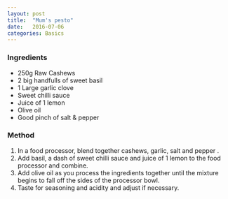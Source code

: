 ```yaml
---
layout: post
title:  "Mum's pesto"
date:   2016-07-06
categories: Basics
---
```


### Ingredients

* 250g Raw Cashews
* 2 big handfulls of sweet basil
* 1 Large garlic clove
* Sweet chilli sauce
* Juice of 1 lemon
* Olive oil
* Good pinch of salt & pepper

### Method

1. In a food processor, blend together cashews, garlic, salt and pepper .
2. Add basil, a dash of sweet chilli sauce and juice of 1 lemon to the food processor and combine.
3. Add olive oil as you process the ingredients together until the mixture begins to fall off the sides of the processor bowl.
4. Taste for seasoning and acidity and adjust if necessary.



